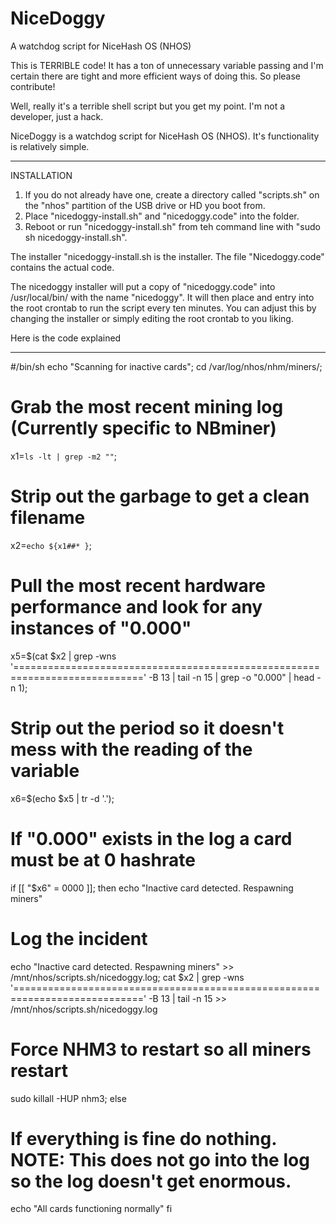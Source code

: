 # NiceDoggy
A watchdog script for NiceHash OS (NHOS)

This is TERRIBLE code! It has a ton of unnecessary variable passing and I'm certain there are tight and more efficient ways of doing this. So please contribute!

Well, really it's a terrible shell script but you get my point. I'm not a developer, just a hack.

NiceDoggy is a watchdog script for NiceHash OS (NHOS). It's functionality is relatively simple.



***********************************************
INSTALLATION

1. If you do not already have one, create a directory called "scripts.sh" on the "nhos" partition of the USB drive or HD you boot from.
2. Place "nicedoggy-install.sh" and "nicedoggy.code" into the folder.
3. Reboot or run "nicedoggy-install.sh" from teh command line with "sudo sh nicedoggy-install.sh".


The installer "nicedoggy-install.sh is the installer.
The file "Nicedoggy.code" contains the actual code.

The nicedoggy installer will put a copy of "nicedoggy.code" into /usr/local/bin/ with the name "nicedoggy".
It will then place and entry into the root crontab to run the script every ten minutes. You can adjust this by changing the installer or simply editing the root crontab to you liking.





Here is the code explained
**************************

#/bin/sh
echo "Scanning for inactive cards";
cd /var/log/nhos/nhm/miners/;

# Grab the most recent mining log (Currently specific to NBminer)
x1=`ls -lt | grep -m2 ""`;

# Strip out the garbage to get a clean filename
x2=`echo ${x1##* }`;

# Pull the most recent hardware performance and look for any instances of "0.000"
x5=$(cat $x2 | grep -wns '============================================================================' -B 13 | tail -n 15 | grep -o "0.000" | head -n 1);

# Strip out the period so it doesn't mess with the reading of the variable
x6=$(echo $x5 | tr -d '.');

# If "0.000" exists in the log a card must be at 0 hashrate
if [[ "$x6" = 0000 ]];
   then
   echo "Inactive card detected. Respawning miners"
   
   # Log the incident
   echo "Inactive card detected. Respawning miners" >> /mnt/nhos/scripts.sh/nicedoggy.log;
   cat $x2 | grep -wns '============================================================================' -B 13 | tail -n 15 >> /mnt/nhos/scripts.sh/nicedoggy.log
   
   # Force NHM3 to restart so all miners restart
   sudo killall -HUP nhm3;
else

   # If everything is fine do nothing. NOTE: This does not go into the log so the log doesn't get enormous.
   echo "All cards functioning normally"
fi





